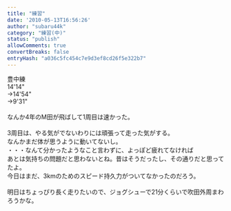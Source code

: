 ```yaml
---
title: "練習"
date: '2010-05-13T16:56:26'
author: "subaru44k"
category: "練習(中)"
status: "publish"
allowComments: true
convertBreaks: false
entryHash: "a036c5fc454c7e9d3ef8cd26f5e322b7"
---
```

豊中練<br>
14'14"<br>
→14'54"<br>
→9'31"<br>
<br>
なんか4年のM田が飛ばして1周目は速かった。<br>
<br>
3周目は、やる気がでないわりには頑張って走った気がする。<br>
なんかまだ体が思うように動いてないし。<br>
・・・なんて分かったようなこと言わずに、よっぽど疲れてなければ<br>
あとは気持ちの問題だと思わないとね。昔はそうだったし、その通りだと思ってたよ。<br>
今日はまだ、3kmのためのスピード持久力がついてなかったのだろう。<br>
<br>
明日はちょっぴり長く走りたいので、ジョグシューで21分くらいで吹田外周まわろうかな。
